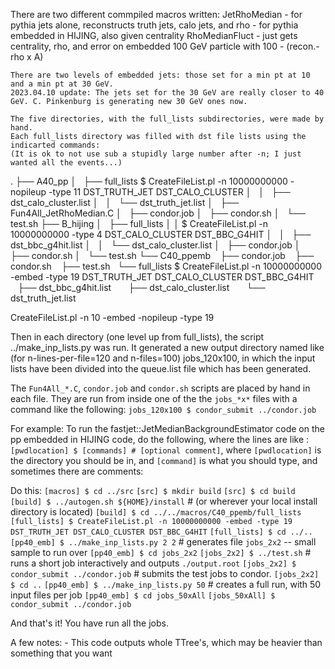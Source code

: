 There are two different commpiled macros written:
    JetRhoMedian - for pythia jets alone, reconstructs truth jets, calo jets, and rho
                 - for pythia embedded in HIJING, also given centrality
    RhoMedianFluct - just gets centrality, rho, and error on embedded 100 GeV particle with 100 - (recon.-rho x A)

    There are two levels of embedded jets: those set for a min pt at 10 and a min pt at 30 GeV.
    2023.04.10 update: The jets set for the 30 GeV are really closer to 40 GeV. C. Pinkenburg is generating new 30 GeV ones now.

    The five directories, with the full_lists subdirectories, were made by hand. 
    Each full_lists directory was filled with dst file lists using the indicarted commands:
    (It is ok to not use sub a stupidly large number after -n; I just wanted all the events...)
.
├── A40_pp
│   ├── full_lists
         $ CreateFileList.pl -n 10000000000 -nopileup -type 11 DST_TRUTH_JET DST_CALO_CLUSTER
│   │   ├── dst_calo_cluster.list
│   │   └── dst_truth_jet.list
│   ├── Fun4All_JetRhoMedian.C
│   ├── condor.job
│   ├── condor.sh
│   └── test.sh
├── B_hijing
│   ├── full_lists
│   │     $ CreateFileList.pl -n 10000000000 -type 4 DST_CALO_CLUSTER DST_BBC_G4HIT
│   │   ├── dst_bbc_g4hit.list
│   │   └── dst_calo_cluster.list
│   ├── condor.job
│   ├── condor.sh
│   └── test.sh
└── C40_ppemb
    ├── condor.job
    ├── condor.sh
    ├── test.sh
    └── full_lists
         $ CreateFileList.pl -n 10000000000 -embed -type 19 DST_TRUTH_JET DST_CALO_CLUSTER DST_BBC_G4HIT
        ├── dst_bbc_g4hit.list
        ├── dst_calo_cluster.list
        └── dst_truth_jet.list

 CreateFileList.pl -n 10 -embed -nopileup -type 19

 Then in each directory (one level up from full_lists), the script ../make_inp_lists.py <n-flines-per-file> <n-files> 
 was run. It generated a new output directory named like (for n-lines-per-file=120 and n-files=100) jobs_120x100,
 in which the input lists have been divided into the  queue.list file which has been generated.

 The `Fun4All_*.C`, `condor.job` and `condor.sh` scripts are placed by hand in each file. They are run from inside one of the
 the `jobs_*x*` files with a command like the following:
    `jobs_120x100 $ condor_submit ../condor.job`


For example: 
To run the fastjet::JetMedianBackgroundEstimator code on the pp embedded in HIJING code, do the following,
   where the lines are like :
   `[pwdlocation] $ [commands] # [optional comment]`,
   where `[pwdlocation]` is the directory you should be in, and `[command]` is what you should type,
   and sometimes there are comments:

   Do this:
   `[macros] $ cd ../src`
   `[src] $ mkdir build`
   `[src] $ cd build`
   `[build] $ ../autogen.sh ${HOME}/install` # (or wherever your local install directory is located)
   `[build] $ cd ../../macros/C40_ppemb/full_lists`
   `[full_lists] $ CreateFileList.pl -n 10000000000 -embed -type 19 DST_TRUTH_JET DST_CALO_CLUSTER DST_BBC_G4HIT`
   `[full_lists] $ cd ../..`
   `[pp40_emb] $ ../make_inp_lists.py 2 2` # generates file `jobs_2x2` -- small sample to run over
   `[pp40_emb] $ cd jobs_2x2`
   `[jobs_2x2] $ ../test.sh` # runs a short job interactively and outputs `./output.root`
   `[jobs_2x2] $ condor_submit ../condor.job` # submits the test jobs to condor.
   `[jobs_2x2] $ cd ..`
   `[pp40_emb] $ ../make_inp_lists.py 50` # creates a full run, with 50 input files per job
   `[pp40_emb] $ cd jobs_50xAll` 
   `[jobs_50xAll] $ condor_submit ../condor.job`

   And that's it! You have run all the jobs.

   A few notes:
    - This code outputs whole TTree's, which may be heavier than something that you want
   
   
   

